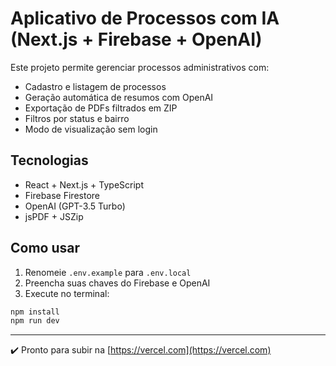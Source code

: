 # Aplicativo de Processos com IA (Next.js + Firebase + OpenAI)

Este projeto permite gerenciar processos administrativos com:
- Cadastro e listagem de processos
- Geração automática de resumos com OpenAI
- Exportação de PDFs filtrados em ZIP
- Filtros por status e bairro
- Modo de visualização sem login

## Tecnologias
- React + Next.js + TypeScript
- Firebase Firestore
- OpenAI (GPT-3.5 Turbo)
- jsPDF + JSZip

## Como usar

1. Renomeie `.env.example` para `.env.local`
2. Preencha suas chaves do Firebase e OpenAI
3. Execute no terminal:

```bash
npm install
npm run dev
```

---  
✔️ Pronto para subir na [https://vercel.com](https://vercel.com)
